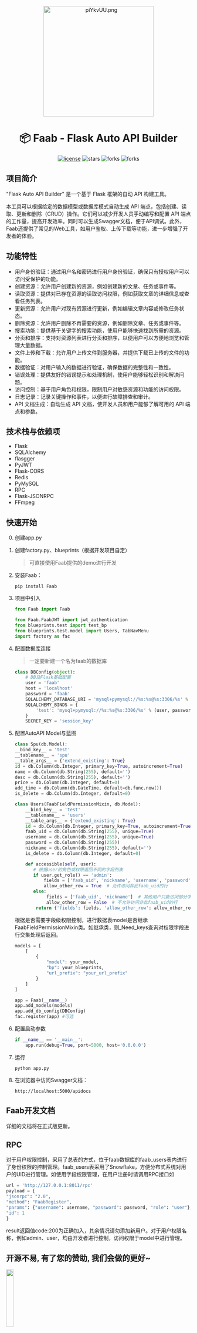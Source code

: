 

<div align="center"><a href="https://github.com/OliverMao/FlaskAutoApiBuilder" ><img width="300" src="https://z1.ax1x.com/2023/11/14/piYkvUU.png" alt="piYkvUU.png" border="0" /></a>
<h1> 📦 Faab - Flask Auto API Builder</h1><div><a href="https://github.com/OliverMao/FlaskAutoApiBuilder" ><img  src="https://img.shields.io/badge/license-GPL3.0-blue.svg" alt="license" border="0" /></a>
  <img  src="https://img.shields.io/github/stars/OliverMao/FlaskAutoApiBuilder.svg" alt="stars" border="0" />
  <img  src="https://img.shields.io/github/forks/OliverMao/FlaskAutoApiBuilder.svg" alt="forks" border="0" />
  <img  src="https://img.shields.io/badge/version-0.1.6-686480r.svg" alt="forks" border="0" />
</div></div>







## 项目简介

"Flask Auto API Builder" 是一个基于 Flask 框架的自动 API 构建工具。

本工具可以根据给定的数据模型或数据库模式自动生成 API 端点，包括创建、读取、更新和删除（CRUD）操作。它们可以减少开发人员手动编写和配置 API 端点的工作量，提高开发效率。同时可以生成Swagger文档，便于API调试。此外，Faab还提供了常见的Web工具，如用户鉴权、上传下载等功能，进一步增强了开发者的体验。

## 功能特性

- 用户身份验证：通过用户名和密码进行用户身份验证，确保只有授权用户可以访问受保护的功能。
- 创建资源：允许用户创建新的资源，例如创建新的文章、任务或事件等。
- 读取资源：提供对已存在资源的读取访问权限，例如获取文章的详细信息或查看任务列表。
- 更新资源：允许用户对现有资源进行更新，例如编辑文章内容或修改任务状态。
- 删除资源：允许用户删除不再需要的资源，例如删除文章、任务或事件等。
- 搜索功能：提供基于关键字的搜索功能，使用户能够快速找到所需的资源。
- 分页和排序：支持对资源列表进行分页和排序，以便用户可以方便地浏览和管理大量数据。
- 文件上传和下载：允许用户上传文件到服务器，并提供下载已上传的文件的功能。
- 数据验证：对用户输入的数据进行验证，确保数据的完整性和一致性。
- 错误处理：提供友好的错误提示和处理机制，使用户能够轻松识别和解决问题。
- 访问控制：基于用户角色和权限，限制用户对敏感资源和功能的访问权限。
- 日志记录：记录关键操作和事件，以便进行故障排查和审计。
- API 文档生成：自动生成 API 文档，使开发人员和用户能够了解可用的 API 端点和参数。

## 技术栈与依赖项

- Flask
- SQLAlchemy
- flasgger
- PyJWT
- Flask-CORS
- Redis
- PyMySQL
- RPC
- Flask-JSONRPC
- FFmpeg

## 快速开始

0. 创建app.py
1. 创建factory.py、blueprints（根据开发项目自定）
	
	> 可直接使用Faab提供的demo进行开发
	
2. 安装Faab：
    ```
    pip install Faab
    ```
3. 项目中引入
    ```python
    from Faab import Faab
    
    from Faab.FaabJWT import jwt_authentication
    from blueprints.test import test_bp
    from blueprints.test.model import Users, TabNavMenu
    import factory as fac 
    ```
4. 配置数据库连接
	> 一定要新建一个名为faab的数据库
   
    ```python
    class DBConfig(object):
        # DB及Flask基础配置
        user = 'faab'
        host = 'localhost'
        password = 'faab'
        SQLALCHEMY_DATABASE_URI = 'mysql+pymysql://%s:%s@%s:3306/%s' % (user, password, host, 'faab')
        SQLALCHEMY_BINDS = {
            'test': 'mysql+pymysql://%s:%s@%s:3306/%s' % (user, password, host, 'test')
        }
        SECRET_KEY = 'session_key'
    ```
5. 配置AutoAPI Model与蓝图
	```python
	class Spu(db.Model):
    __bind_key__ = 'test'
    __tablename__ = 'spu'
    __table_args__ = {'extend_existing': True}
    id = db.Column(db.Integer, primary_key=True, autoincrement=True)
    name = db.Column(db.String(255), default='')
    desc = db.Column(db.String(255), default='')
    price = db.Column(db.Integer, default=0)
    add_time = db.Column(db.DateTime, default=db.func.now())
    is_delete = db.Column(db.Integer, default=0)
	
    class Users(FaabFieldPermissionMixin, db.Model):
        __bind_key__ = 'test'
        __tablename__ = 'users'
        __table_args__ = {'extend_existing': True}
        id = db.Column(db.Integer, primary_key=True, autoincrement=True)
        faab_uid = db.Column(db.String(255), unique=True)
        username = db.Column(db.String(255), unique=True)
        password = db.Column(db.String(255))
        nickname = db.Column(db.String(255), default='')
        is_delete = db.Column(db.Integer, default=0)
	
        def accessible(self, user):
           # 根据user的角色或权限返回不同的字段列表
           if user.get_role() == 'admin':
               fields = ['faab_uid', 'nickname', 'username', 'password', 'id']  # 管理员可以访问的字段
               allow_other_row = True  # 允许访问非此faab_uid的行
           else:
	            fields = ['faab_uid', 'nickname']  # 其他用户只能访问部分字段
	            allow_other_row = False  # 不允许访问非此faab_uid的行
	        return {'fields': fields, 'allow_other_row': allow_other_row}
   
   ```
   根据是否需要字段级权限控制，进行数据表model是否继承FaabFieldPermissionMixin类。如继承类，则_Need_keys查询对权限字段进行交集处理后返回。
   
    ```python
    models = [
        [
            {
                "model": your_model,
                "bp": your_blueprints,
                "url_prefix": "your_url_prefix"
            }
        ]
    ]
    
    app = Faab(__name__)
    app.add_models(models)
    app.add_db_config(DBConfig)
    fac.register(app) #可选
    ```
6. 配置启动参数
    ```python
    if __name__ == '__main__':
        app.run(debug=True, port=5000, host='0.0.0.0')
    ```
7. 运行
    ```shell
    python app.py
    ```
8. 在浏览器中访问Swagger文档：
   ```
   http://localhost:5000/apidocs
   ```


## Faab开发文档

详细的文档将在正式版更新。

## RPC

对于用户权限控制，采用了总表的方式，位于faab数据库的faab_users表内进行了身份权限的控制管理。faab_users表采用了Snowflake，方便分布式系统对用户的UID进行管理。如使用字段权限管理，在用户注册时请调用RPC接口如
```python
url = 'http://127.0.0.1:8011/rpc'
payload = {
"jsonrpc": "2.0",
"method": "FaabRegister",
"params": {"username": username, "password": password, "role": "user"},
"id": 1
}
```
result返回值code:200为正确加入，其余情况请勿添加新用户。对于用户权限名称，例如admin、user，均由开发者进行控制，访问权限于model中进行管理。

## 开源不易, 有了您的赞助, 我们会做的更好~

  <img src="./static/donate.jpg" alt style="width: 20%;">


## 许可证

本项目采用 GNU 通用公共许可证（GNU General Public License，简称 GPL）进行许可。这意味着您有权使用、复制、修改和分发本项目的源代码和衍生作品，但需要遵守以下条件：

1. 版权声明：您需要在您的衍生作品中包含原始项目的版权声明和许可证信息。

2. 开放源代码：如果您对本项目进行修改或扩展，并将其作为衍生作品分发，您需要以相同的许可证（GPL）分发您的修改和源代码。

3. 无保证：该项目没有任何明示或暗示的保证。作者不对项目的适用性、可靠性或准确性提供任何保证，亦不承担任何责任。您自担风险使用本项目。

4. 贡献：如果您对本项目进行贡献，您同意将您的贡献授予原始项目的所有者，并同意您的贡献将在原始项目的 GPL 许可下分发。

有关完整的许可证文本，请参阅项目根目录中的 LICENSE 文件。

## 技术反馈与交流群

  <img src="./static/official.jpg" alt style="width: 20%;">

- 加入交流群交流
- 获取Faab开发教程文章
- 与作者进行相关交流



